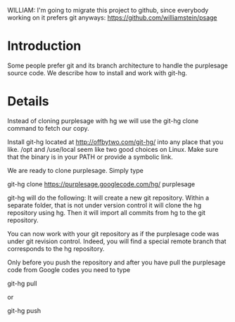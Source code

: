 WILLIAM: I'm going to migrate this project to github, since everybody working on it prefers git anyways:   https://github.com/williamstein/psage


# Introduction #

Some people prefer git and its branch architecture to handle the purplesage source code. We describe how to install and work with git-hg.

# Details #

Instead of cloning purplesage with hg we will use the git-hg clone command to fetch our copy.

Install git-hg located at http://offbytwo.com/git-hg/ into any place that you like. /opt and /use/local seem like two good choices on Linux. Make sure that the binary is in your PATH or provide a symbolic link.

We are ready to clone purplesage. Simply type

git-hg clone https://purplesage.googlecode.com/hg/ purplesage

git-hg will do the following: It will create a new git repository. Within a separate folder, that is not under version control it will clone the hg repository using hg.  Then it will import all commits from hg to the git repository.

You can now work with your git repository as if the purplesage code was under git revision control. Indeed, you will find a special remote branch that corresponds to the hg repository.

Only before you push the repository and after you have pull the purplesage code from Google codes you need to type

git-hg pull

or

git-hg push
